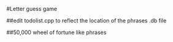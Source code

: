 #Letter guess game

##edit todolist.cpp to reflect the location of the phrases .db file

##50,000 wheel of fortune like phrases
